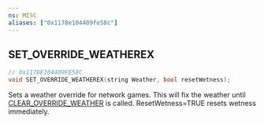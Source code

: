 ```yaml
---
ns: MISC
aliases: ["0x1178e104409fe58c"]
---
```

## SET_OVERRIDE_WEATHEREX

```c
// 0x1178E104409FE58C
void SET_OVERRIDE_WEATHEREX(string Weather, bool resetWetness);
```

Sets a weather override for network games. This will fix the weather until [CLEAR_OVERRIDE_WEATHER](#_0x338D2E3477711050) is called. ResetWetness=TRUE resets wetness immediately.

